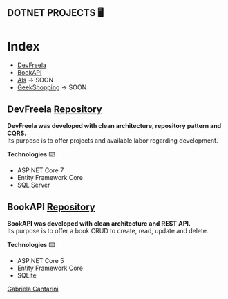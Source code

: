 ## DOTNET PROJECTS 🖥️

# Index

- [DevFreela](#id01)
- [BookAPI](#id02) 
- [Als](#id03) -> SOON
- [GeekShopping](#id04) -> SOON

## DevFreela <a name="id01" href="https://github.com/gabicantarini/dotnet-development/tree/main/devfreela">Repository</a>

**DevFreela was developed with clean architecture, repository pattern and CQRS.**
<br />Its purpose is to offer projects and available labor regarding development.

**Technologies** ⌨️
- ASP.NET Core 7
- Entity Framework Core
- SQL Server

## BookAPI <a name="id01" href="https://github.com/gabicantarini/dotnet-development/tree/main/BookAPI">Repository</a>

**BookAPI was developed with clean architecture and REST API.**
<br />Its purpose is to offer a book CRUD to create, read, update and delete.

**Technologies** ⌨️
- ASP.NET Core 5
- Entity Framework Core
- SQLite


<a href="https://www.linkedin.com/in/gabrielacantarini/">Gabriela Cantarini</a>